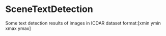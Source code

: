 # SceneTextDetection
Some text detection results of images in ICDAR dataset
format:[xmin ymin xmax ymax]
